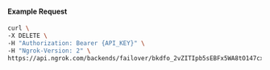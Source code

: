 <!-- Code generated for API Clients. DO NOT EDIT. -->
#### Example Request
```bash
curl \
-X DELETE \
-H "Authorization: Bearer {API_KEY}" \
-H "Ngrok-Version: 2" \
https://api.ngrok.com/backends/failover/bkdfo_2vZITIpb5sEBFx5WA8tO147cxvS
